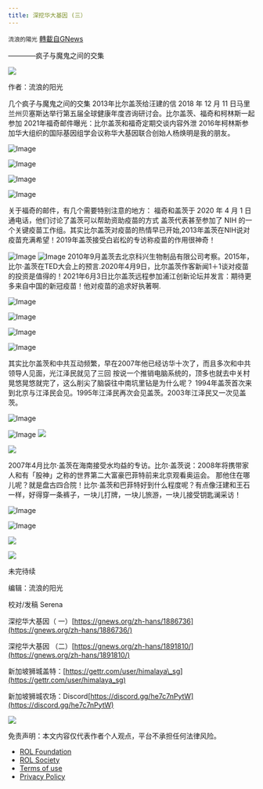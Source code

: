 ```yaml
---
title: 深挖华大基因 (三）
---
```

`流浪的陽光` [轉載自GNews](https://gnews.org/zh-hans/1900579/)

————疯子与魔鬼之间的交集



![](https://assets.gnews.org/wp-content/uploads/2022/01/截屏2022-01-21-下午5.13.46-3.png)



作者：流浪的阳光

几个疯子与魔鬼之间的交集 2013年比尔盖茨给汪建的信 2018 年 12 月 11 日马里兰州贝塞斯达举行第五届全球健康年度咨询研讨会。比尔盖茨、福奇和柯林斯一起参加 2021年福奇邮件曝光：比尔盖茨和福奇定期交谈内容外泄 2016年柯林斯参加华大组织的国际基因组学会议称华大基因联合创始人杨焕明是我的朋友。

![Image](https://pbs.twimg.com/media/E9jz2GSXsAAfRVI?format=jpg&amp;name=900x900)

![Image](https://pbs.twimg.com/media/E9jz2GIX0AoTdCr?format=jpg&amp;name=large)

![Image](https://pbs.twimg.com/media/E9jz2GPWQAsfhLH?format=jpg&amp;name=large)

![Image](https://pbs.twimg.com/media/E9jz2GaXMAUjvjE?format=jpg&amp;name=large)

关于福奇的邮件，有几个需要特别注意的地方：
福奇和盖茨于 2020 年 4 月 1 日通电话，他们讨论了盖茨可以帮助资助疫苗的方式
盖茨代表甚至参加了 NIH 的一个关键疫苗工作组。其实比尔盖茨对疫苗的热情早已开始,2013年盖茨在NlH说对疫苗充满希望！2019年盖茨接受白岩松的专访称疫苗的作用很神奇！

![Image](https://pbs.twimg.com/media/E9mF9WdUYAQDTBH?format=jpg&amp;name=large)
![Image](https://pbs.twimg.com/media/E9mF9WaUUAsvMGN?format=jpg&amp;name=medium)
2010年9月盖茨去北京科兴生物制品有限公司考察。2015年，比尔·盖茨在TED大会上的预言.2020年4月9日，比尔盖茨作客新闻1＋1谈对疫苗的投资是值得的！2021年6月3日比尔盖茨远程参加浦江创新论坛并发言：期待更多来自中国的新冠疫苗！他对疫苗的追求好执著啊.


![Image](https://pbs.twimg.com/media/E9m-emgUUAEDhvp?format=jpg&amp;name=small)

![Image](https://pbs.twimg.com/media/E9m-emgVkAMQrUK?format=jpg&amp;name=large)


![Image](https://pbs.twimg.com/media/E9m-emgVEAMHLMk?format=jpg&amp;name=small)



![Image](https://pbs.twimg.com/media/E9m-emgVIAIk8zY?format=jpg&amp;name=large)

其实比尔盖茨和中共互动频繁，早在2007年他已经访华十次了，而且多次和中共领导人见面，光江泽民就见了三回
按说一个推销电脑系统的，顶多也就去中关村晃悠晃悠就完了，这么削尖了脑袋往中南坑里钻是为什么呢？
1994年盖茨首次来到北京与江泽民会见。1995年江泽民再次会见盖茨。2003年江泽民又一次见盖茨。



![Image](https://pbs.twimg.com/media/E-W90zyUcAI7sxi?format=jpg&amp;name=900x900)


![Image](https://pbs.twimg.com/media/E-W90zxVcAIqaPh?format=jpg&amp;name=medium)
![](https://assets.gnews.org/wp-content/uploads/2022/01/E-W90z1VIAAqBEw-2.jpeg)



![](https://assets.gnews.org/wp-content/uploads/2022/01/E-W90zwVkAEkzuk.jpeg)



2007年4月比尔·盖茨在海南接受水均益的专访。比尔·盖茨说：2008年将携带家人和有「股神」之称的世界第二大富豪巴菲特前来北京观看奥运会。
那他住在哪儿呢？就是盘古四合院！比尔·盖茨和巴菲特好到什么程度呢？有点像汪建和王石一样，好得穿一条裤子，一块儿打牌，一块儿旅游，一块儿接受钥匙澜采访！

![Image](https://pbs.twimg.com/media/E-XOZldUcAYxWl3?format=jpg&amp;name=large)



![Image](https://pbs.twimg.com/media/E-XOZlVUYAI-WYD?format=jpg&amp;name=large)



![](https://assets.gnews.org/wp-content/uploads/2022/01/E-XOZlvUYAIyJkZ.jpeg)

![](https://assets.gnews.org/wp-content/uploads/2022/01/截屏2022-01-23-下午8.46.01.png)

未完待续

编辑：流浪的阳光

校对/发稿 Serena

深挖华大基因（ 一）[https://gnews.org/zh-hans/1886736](https://gnews.org/zh-hans/1886736/)

深挖华大基因 （二）[https://gnews.org/zh-hans/1891810/](https://gnews.org/zh-hans/1891810/)

新加坡狮城盖特：[https://gettr.com/user/himalaya\_sg](https://gettr.com/user/himalaya_sg)

新加坡狮城农场：Discord[https://discord.gg/he7c7nPytW](https://discord.gg/he7c7nPytW)



![](https://assets.gnews.org/wp-content/uploads/2022/01/截屏2022-01-21-下午5.13.46-3.png)





 

免责声明：本文内容仅代表作者个人观点，平台不承担任何法律风险。

- [ROL Foundation](https://rolfoundation.org/)
- [ROL Society](https://rolsociety.org/)
- [Terms of use](https://gnews.org/terms-of-use-3/)
- [Privacy Policy](https://gnews.org/privacy-policy/)
